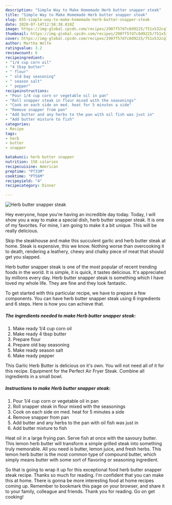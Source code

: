 ```yaml
---
description: "Simple Way to Make Homemade Herb butter snapper steak"
title: "Simple Way to Make Homemade Herb butter snapper steak"
slug: 655-simple-way-to-make-homemade-herb-butter-snapper-steak
date: 2020-07-14T12:58:38.810Z
image: https://img-global.cpcdn.com/recipes/2907f57d7c0d9225/751x532cq70/herb-butter-snapper-steak-recipe-main-photo.jpg
thumbnail: https://img-global.cpcdn.com/recipes/2907f57d7c0d9225/751x532cq70/herb-butter-snapper-steak-recipe-main-photo.jpg
cover: https://img-global.cpcdn.com/recipes/2907f57d7c0d9225/751x532cq70/herb-butter-snapper-steak-recipe-main-photo.jpg
author: Martha Wolfe
ratingvalue: 3.2
reviewcount: 6
recipeingredient:
- "1/4 cup corn oil"
- "4 tbsp butter"
- " flour"
- " old bay seasoning"
- " season salt"
- " pepper"
recipeinstructions:
- "Pour 1/4 cup corn or vegetable oil in pan"
- "Roll snapper steak in flour mixed with the seasonings"
- "Cook on each side on med. heat for 5 minutes a side"
- "Remove snapper from pan"
- "Add butter and any herbs to the pan with oil fish was just in"
- "Add butter mixture to fish"
categories:
- Recipe
tags:
- herb
- butter
- snapper

katakunci: herb butter snapper 
nutrition: 150 calories
recipecuisine: American
preptime: "PT33M"
cooktime: "PT56M"
recipeyield: "4"
recipecategory: Dinner

---
```



![Herb butter snapper steak](https://img-global.cpcdn.com/recipes/2907f57d7c0d9225/751x532cq70/herb-butter-snapper-steak-recipe-main-photo.jpg)

Hey everyone, hope you're having an incredible day today. Today, I will show you a way to make a special dish, herb butter snapper steak. It is one of my favorites. For mine, I am going to make it a bit unique. This will be really delicious.

Skip the steakhouse and make this succulent garlic and herb butter steak at home. Steak is expensive, this we know. Nothing worse than overcooking it to death, rendering a leathery, chewy and chalky piece of meat that should get you slapped.

Herb butter snapper steak is one of the most popular of recent trending foods in the world. It is simple, it is quick, it tastes delicious. It's appreciated by millions every day. Herb butter snapper steak is something which I have loved my whole life. They are fine and they look fantastic.


To get started with this particular recipe, we have to prepare a few components. You can have herb butter snapper steak using 6 ingredients and 6 steps. Here is how you can achieve that.

<!--inarticleads1-->

##### The ingredients needed to make Herb butter snapper steak:

1. Make ready 1/4 cup corn oil
1. Make ready 4 tbsp butter
1. Prepare  flour
1. Prepare  old bay seasoning
1. Make ready  season salt
1. Make ready  pepper


This Garlic Herb Butter is delicious on it&#39;s own. You will not need all of it for this recipe. Equipment for the Perfect Air Fryer Steak. Combine all ingredients in a small bowl. 

<!--inarticleads2-->

##### Instructions to make Herb butter snapper steak:

1. Pour 1/4 cup corn or vegetable oil in pan
1. Roll snapper steak in flour mixed with the seasonings
1. Cook on each side on med. heat for 5 minutes a side
1. Remove snapper from pan
1. Add butter and any herbs to the pan with oil fish was just in
1. Add butter mixture to fish


Heat oil in a large frying pan. Serve fish at once with the savoury butter. This lemon herb butter will transform a simple grilled steak into something truly memorable. All you need is butter, lemon juice, and fresh herbs. This lemon herb butter is the most common type of compound butter, which simply means butter with some sort of flavoring or seasoning ingredient. 

So that is going to wrap it up for this exceptional food herb butter snapper steak recipe. Thanks so much for reading. I'm confident that you can make this at home. There is gonna be more interesting food at home recipes coming up. Remember to bookmark this page on your browser, and share it to your family, colleague and friends. Thank you for reading. Go on get cooking!
